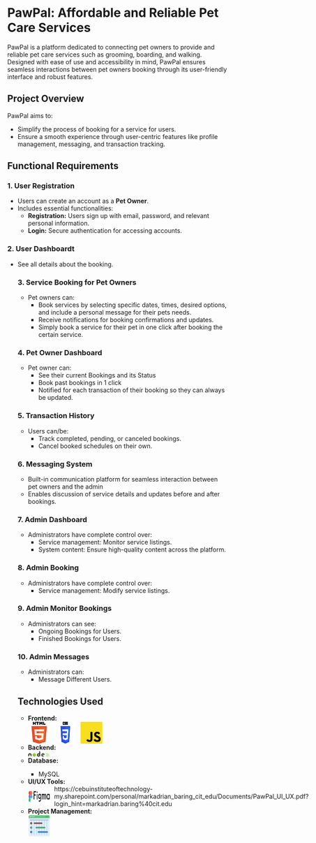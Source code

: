 <h1>PawPal: Affordable and Reliable Pet Care Services</h1>
    <p>
        PawPal is a platform dedicated to connecting pet owners to provide and reliable pet care 
        services such as grooming, boarding, and walking. Designed with ease of use and accessibility in mind, PawPal ensures 
        seamless interactions between pet owners booking through its user-friendly interface and robust features.
    </p>

<h2>Project Overview</h2>
    <p>
        PawPal aims to:
        <ul>
            <li>Simplify the process of booking for a service for users.</li>
            <li>Ensure a smooth experience through user-centric features like profile management, messaging, and transaction tracking.</li>
        </ul>
    </p>

<h2>Functional Requirements</h2>

<h3>1. User Registration</h3>
    <ul>
        <li>Users can create an account as a <strong>Pet Owner</strong>.</li>
        <li>Includes essential functionalities:
            <ul>
                <li><strong>Registration:</strong> Users sign up with email, password, and relevant personal information.</li>
                <li><strong>Login:</strong> Secure authentication for accessing accounts.</li>
            </ul>
        </li>
    </ul>

<h3>2. User Dashboardt</h3>
    <ul>
        <li>See all details about the booking.</li
    </ul>

<h3>3. Service Booking for Pet Owners</h3>
    <ul>
        <li>Pet owners can:
            <ul>
                <li>Book services by selecting specific dates, times, desired options, and include a personal message for their pets needs.</li>
                <li>Receive notifications for booking confirmations and updates.</li>
                <li>Simply book a service for their pet in one click after booking the certain service.</li>
            </ul>
        </li>
    </ul>

<h3>4. Pet Owner Dashboard</h3>
    <ul>
        <li>Pet owner can:
            <ul>
                <li>See their current Bookings and its Status</li>
                <li>Book past bookings in 1 click</li>
                <li> Notified for each transaction of their booking so they can always be updated.</li>
            </ul>
        </li>
    </ul>

    
<h3>5. Transaction History</h3>
    <ul>
        <li>Users can/be:
            <ul>
                <li> Track completed, pending, or canceled bookings.</li>
                <li> Cancel booked schedules on their own.</li>
            </ul>
        </li>
    </ul>

<h3>6. Messaging System</h3>
    <ul>
        <li>Built-in communication platform for seamless interaction between pet owners and the admin</li>
        <li>Enables discussion of service details and updates before and after bookings.</li>
    </ul>

<h3>7. Admin Dashboard</h3>
    <ul>
        <li>Administrators have complete control over:
            <ul>
                <li>Service management: Monitor service listings.</li>
                <li>System content: Ensure high-quality content across the platform.</li>
            </ul>
        </li>
    </ul>

<h3>8. Admin Booking</h3>
    <ul>
        <li>Administrators have complete control over:
            <ul>
                <li>Service management: Modify service listings.</li>
            </ul>
        </li>
    </ul>

<h3>9. Admin Monitor Bookings</h3>
    <ul>
        <li>Administrators can see:
            <ul>
                <li>Ongoing Bookings for Users.</li>
                <li>Finished Bookings for Users.</li>
            </ul>
        </li>
    </ul>

<h3>10. Admin Messages</h3>
    <ul>
        <li>Administrators can:
            <ul>
                <li>Message Different Users.</li>
            </ul>
        </li>
    </ul>

<h2>Technologies Used</h2>
<ul>
    <li><strong>Frontend:</strong></li>
    <div style="display: flex; gap: 10px;">
        <img src="README/HTML5_log.png" alt="HTML Logo" style="width:50px; height:auto;">
        <img src="README/CSS-Logo.png" alt="CSS Logo" style="width:50px; height:auto;">
        <img src="README/javascript-logo.png" alt="JavaScript Logo" style="width:50px; height:auto;">
        
</div>
    <li><strong>Backend:</strong></li>
    <div style="display: flex; gap: 10px;">
        <img src="README/Node.js_logo.png" alt="Node.js Logo" style="width:50px; height:auto;">
    </div>
    <li><strong>Database:</strong></li>
    <ul>
        <li>MySQL</li>
    </ul>
    <li><strong>UI/UX Tools:</strong></li>
    <div style="display: flex; gap: 10px;">
        <img src="README/Figma-Logo.png" alt="Figma Logo" style="width:50px; height:auto;">
        https://cebuinstituteoftechnology-my.sharepoint.com/personal/markadrian_baring_cit_edu/Documents/PawPal_UI_UX.pdf?login_hint=markadrian.baring%40cit.edu
    </div>
    <li><strong>Project Management:</strong></li>
    <div style="display: flex; gap: 10px;">
        <img src="README/gantt_chart.png" alt="Gantt Chart Logo" style="width:50px; height:auto;">
    </div>
</ul>
